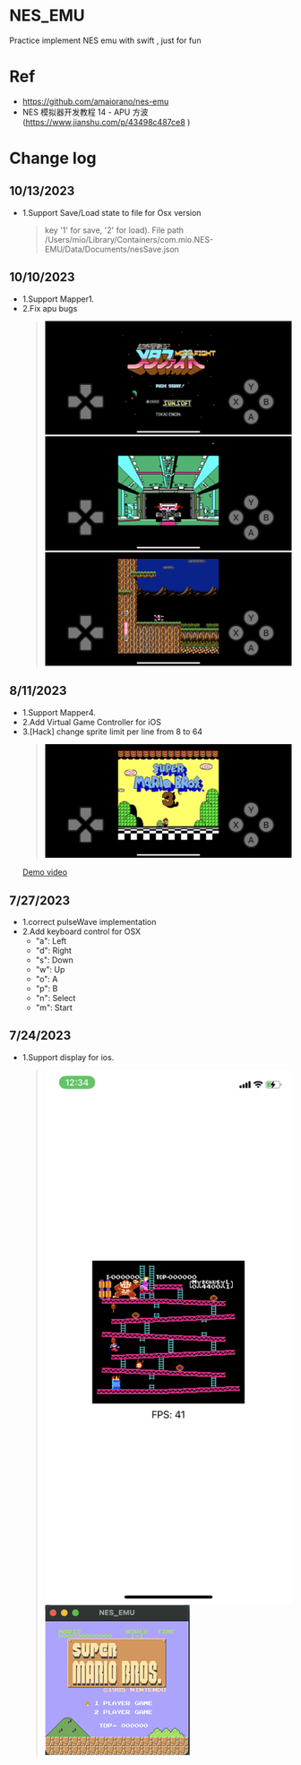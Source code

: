 # NES_EMU
Practice implement NES emu with swift ,  just for fun

# Ref
- https://github.com/amaiorano/nes-emu
- NES 模拟器开发教程 14 - APU 方波(https://www.jianshu.com/p/43498c487ce8 )
  
# Change log

## 10/13/2023
- 1.Support Save/Load state to file for Osx version 
  >key '1' for save, '2' for load).
  >File path /Users/mio/Library/Containers/com.mio.NES-EMU/Data/Documents/nesSave.json

## 10/10/2023
- 1.Support Mapper1.
- 2.Fix apu bugs
  > <img src="https://raw.githubusercontent.com/miochen1226/NES_EMU/master/Image/SnapShot/IMG_8586.PNG">
  > <img src="https://raw.githubusercontent.com/miochen1226/NES_EMU/master/Image/SnapShot/IMG_8587.PNG">
  > <img src="https://raw.githubusercontent.com/miochen1226/NES_EMU/master/Image/SnapShot/IMG_8588.PNG">



## 8/11/2023
- 1.Support Mapper4.
- 2.Add Virtual Game Controller for iOS
- 3.[Hack] change sprite limit per line from 8 to 64 
  > <img src="https://raw.githubusercontent.com/miochen1226/NES_EMU/master/Image/SnapShot/2023-08-11.png">
    <a href="https://www.youtube.com/watch?v=kpTZFsyE5VQ">Demo video</a>
## 7/27/2023
-  1.correct pulseWave implementation
-  2.Add keyboard control for OSX
    - "a": Left
    - "d": Right
    - "s": Down
    - "w": Up
    - "o": A
    - "p": B
    - "n": Select
    - "m": Start
## 7/24/2023
- 1.Support display for ios.
  > <img src="https://raw.githubusercontent.com/miochen1226/NES_EMU/master/Image//SnapShot/F1666584-9E5B-4A69-B5C9-2DFF10E65850.jpg">
  > <img src="https://raw.githubusercontent.com/miochen1226/NES_EMU/master/Image//SnapShot/2023-06-25.png">
